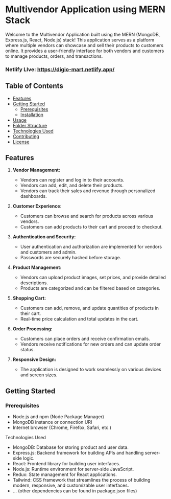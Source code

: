 # Multivendor Application using MERN Stack

Welcome to the Multivendor Application built using the MERN (MongoDB, Express.js, React, Node.js) stack! This application serves as a platform where multiple vendors can showcase and sell their products to customers online. It provides a user-friendly interface for both vendors and customers to manage products, orders, and transactions. 


### Netlify LIve: https://digio-mart.netlify.app/

## Table of Contents

- [Features](#features)
- [Getting Started](#getting-started)
  - [Prerequisites](#prerequisites)
  - [Installation](#installation)
- [Usage](#usage)
- [Folder Structure](#folder-structure)
- [Technologies Used](#technologies-used)
- [Contributing](#contributing)
- [License](#license)

## Features

1. **Vendor Management:**
   - Vendors can register and log in to their accounts.
   - Vendors can add, edit, and delete their products.
   - Vendors can track their sales and revenue through personalized dashboards.

2. **Customer Experience:**
   - Customers can browse and search for products across various vendors.
   - Customers can add products to their cart and proceed to checkout.
  

3. **Authentication and Security:**
   - User authentication and authorization are implemented for vendors and customers and admin.
   - Passwords are securely hashed before storage.

4. **Product Management:**
   - Vendors can upload product images, set prices, and provide detailed descriptions.
   - Products are categorized and can be filtered based on categories.

5. **Shopping Cart:**
   - Customers can add, remove, and update quantities of products in their cart.
   - Real-time price calculation and total updates in the cart.

6. **Order Processing:**
   - Customers can place orders and receive confirmation emails.
   - Vendors receive notifications for new orders and can update order status.

7. **Responsive Design:**
   - The application is designed to work seamlessly on various devices and screen sizes.

## Getting Started

### Prerequisites

- Node.js and npm (Node Package Manager)
- MongoDB instance or connection URI
- Internet browser (Chrome, Firefox, Safari, etc.)

Technologies Used
* MongoDB: Database for storing product and user data.
* Express.js: Backend framework for building APIs and handling server-side logic.
* React: Frontend library for building user interfaces.
* Node.js: Runtime environment for server-side JavaScript.
* Redux: State management for React applications.
* Tailwind: CSS framework that streamlines the process of building modern, responsive, and customizable user interfaces.
* ... (other dependencies can be found in package.json files)
